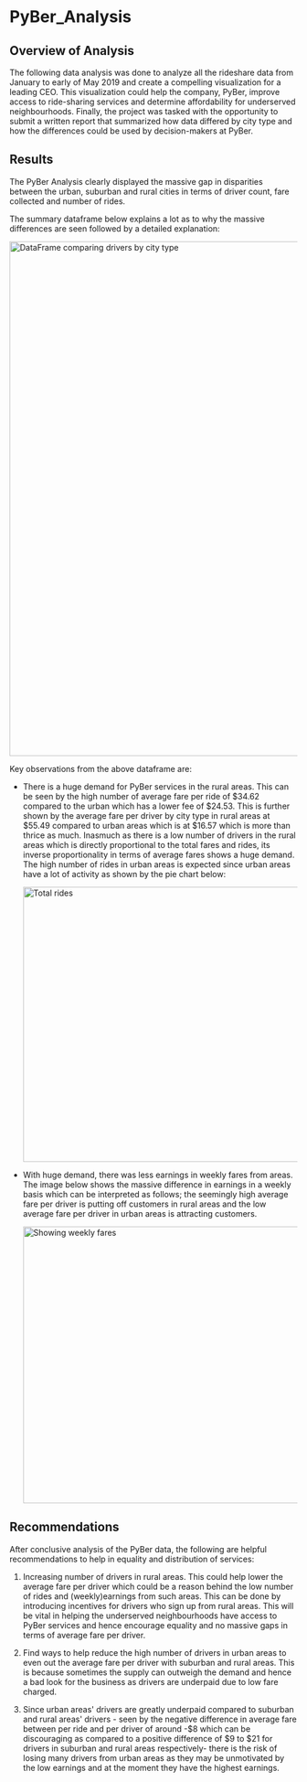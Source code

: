 # PyBer_Analysis

## Overview of Analysis

The following data analysis was done to analyze all the rideshare data from January to early of May 2019 and create a compelling visualization for a leading CEO. This visualization could help the company, PyBer, improve access to ride-sharing services and determine affordability for underserved neighbourhoods. Finally, the project was tasked with the opportunity to submit a written report that summarized how data differed by city type and how the differences could be used by decision-makers at PyBer.

## Results

The PyBer Analysis clearly displayed the massive gap in disparities between the urban, suburban and rural cities in terms of driver count, fare collected and number of rides.

The summary dataframe below explains a lot as to why the massive differences are seen followed by a detailed explanation: 


<img width="900" alt="DataFrame comparing drivers by city type" src="https://user-images.githubusercontent.com/101376325/165002582-d5341f19-df71-4abe-aeb2-426642cc2fbd.png">

Key observations from the above dataframe are:

 * There is a huge demand for PyBer services in the rural areas. This can be seen by the high number of average fare per ride of $34.62 compared to the urban which has a lower fee of $24.53. This is further shown by the average fare per driver by city type in rural areas at $55.49 compared to urban areas which is at $16.57 which is more than thrice as much. Inasmuch as there is a low number of drivers in the rural areas which is directly proportional to the total fares and rides, its inverse proportionality in terms of average fares shows a huge demand. The high number of rides in urban areas is expected since urban areas have a lot of activity as shown by the pie chart below:

    
    
    
    
    <img width="481" alt="Total rides" src="https://user-images.githubusercontent.com/101376325/165003347-5d0ea15e-0821-4286-8d7a-1d60eea25f6d.png">




*  With huge demand, there was less earnings in weekly fares from areas. The image below shows the massive difference in earnings in a weekly basis which can be interpreted as follows; the seemingly high average fare per driver is putting off customers in rural areas and the low average fare per driver in urban areas is attracting customers. 



    
    <img width="484" alt="Showing weekly fares" src="https://user-images.githubusercontent.com/101376325/165003671-08a0d404-73a2-4f7a-aeec-5a53fadecfae.png">



## Recommendations

After conclusive analysis of the PyBer data, the following are helpful recommendations to help in equality and distribution of services: 

 1. Increasing number of drivers in rural areas. This could help lower the average fare per driver which could be a reason behind the low number of rides and (weekly)earnings from such areas. This can be done by introducing incentives for drivers who sign up from rural areas. This will be vital in helping the underserved neighbourhoods have access to PyBer services and hence encourage equality and no massive gaps in  terms of average fare per driver. 

 2. Find ways to help reduce the high number of drivers in urban areas to even out the average fare per driver with suburban and rural areas. This is because sometimes the supply can outweigh the demand and hence a bad look for the business as drivers are underpaid due to low fare charged. 

 3. Since urban areas' drivers are greatly underpaid compared to suburban and rural areas' drivers - seen by the negative difference in average fare between per ride and per driver of around -$8 which can be discouraging as compared to a positive difference of $9 to $21 for drivers in suburban and rural areas respectively- there is the risk of losing many drivers from urban areas as they may be unmotivated by the low earnings and at the moment they have the highest earnings. 


